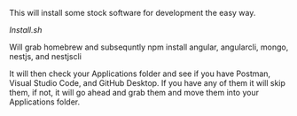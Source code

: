 This will install some stock software for development the easy way. 

*Install.sh* 

Will grab homebrew and subsequntly npm install angular, angularcli, mongo, nestjs, and nestjscli

It will then check your Applications folder and see if you have Postman, Visual Studio Code, and GitHub Desktop.
If you have any of them it will skip them, if not, it will go ahead and grab them and move them into your Applications folder.
